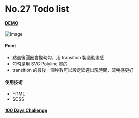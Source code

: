 # No.27 Todo list

#### [DEMO](https://kaochihyu.github.io/100-days-css-challenge/no.27/index.html)
![image](https://i.imgur.com/8reXtS0.jpg)

#### Point
* 點選後圓圈會變勾勾，用 transition 製造動畫感
* 勾勾是用 SVG Polyline 畫的
* transition 的最後一個秒數可以設定延遲出現時間，流暢感更好

#### 使用技術
* HTML
* SCSS

#### [100 Days Challenge](https://100dayscss.com/)



